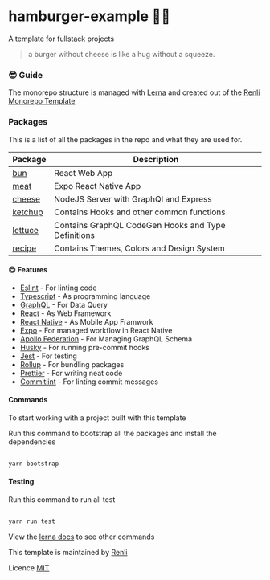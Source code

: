 # hamburger-example 🍔🍔

A template for fullstack projects

> a burger without cheese is like a hug without a squeeze.

### 😎 Guide

The monorepo structure is managed with [Lerna](https://lerna.js.org/) and created out of the [Renli Monorepo Template](https://github.com/renli-tech/monorepo)

### Packages

This is a list of all the packages in the repo and what they are used for.

| Package                          | Description                                         |
| -------------------------------- | --------------------------------------------------- |
| [bun]("./packages/bun/")         | React Web App                                       |
| [meat]("./packages/meat/")       | Expo React Native App                               |
| [cheese]("./packages/cheese/")   | NodeJS Server with GraphQl and Express              |
| [ketchup]("./packages/ketchup/") | Contains Hooks and other common functions           |
| [lettuce]("./packages/lettuce/") | Contains GraphQL CodeGen Hooks and Type Definitions |
| [recipe]("./packages/recipe/")   | Contains Themes, Colors and Design System           |

#### 😋 Features

- [Eslint](https://eslint.org/) - For linting code
- [Typescript](https://www.typescriptlang.org/) - As programming language
- [GraphQL](https://graphql.org) - For Data Query
- [React](https://reactjs.org) - As Web Framework
- [React Native](https://reactnative.dev) - As Mobile App Framwork
- [Expo](https://expo.dev) - For managed workflow in React Native
- [Apollo Federation](https://www.apollographql.com/docs/federation/) - For Managing GraphQL Schema
- [Husky](https://typicode.github.io/husky/#/) - For running pre-commit hooks
- [Jest](https://jestjs.io/) - For testing
- [Rollup]() - For bundling packages
- [Prettier](https://prettier.io/) - For writing neat code
- [Commitlint](https://commitlint.js.org/#/) - For linting commit messages

#### Commands

To start working with a project built with this template

Run this command to bootstrap all the packages and install the dependencies

```sh

yarn bootstrap

```

#### Testing

Run this command to run all test

```sh

yarn run test

```

View the [lerna docs](https://lerna.js.org/) to see other commands

This template is maintained by [Renli](https://github/renli-tech)

Licence [MIT](./LICENSE)
